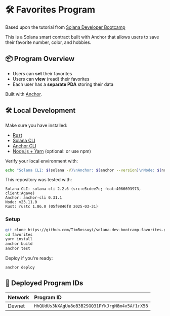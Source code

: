 # 🛠 Favorites Program
Based upon the tutorial from [Solana Developer Bootcamp](https://github.com/solana-developers/developer-bootcamp-2024)

This is a Solana smart contract built with Anchor that allows users to save their favorite number, color, and hobbies.

## 📦 Program Overview
- Users can **set** their favorites
- Users can **view** (read) their favorites
- Each user has a **separate PDA** storing their data

Built with [Anchor](https://book.anchor-lang.com/).

## 🛠 Local Development
Make sure you have installed:
- [Rust](https://rustup.rs/)
- [Solana CLI](https://docs.solana.com/cli/install-solana-cli-tools)
- [Anchor CLI](https://book.anchor-lang.com/getting_started/installation.html)
- [Node.js + Yarn](https://classic.yarnpkg.com/en/docs/install/) (optional: or use npm)

Verify your local environment with:
```bash
echo "Solana CLI: $(solana -V)\nAnchor: $(anchor --version)\nNode: $(node --version)\nRust: $(rustc -V)"
```

This repository was tested with:
```
Solana CLI: solana-cli 2.2.6 (src:e5cdee7c; feat:4066693973, client:Agave)
Anchor: anchor-cli 0.31.1
Node: v23.11.0
Rust: rustc 1.86.0 (05f9846f8 2025-03-31)
```

### Setup
```bash
git clone https://github.com/TimBossuyt/solana-dev-bootcamp-favorites.git
cd favorites
yarn install
anchor build
anchor test
```

Deploy if you're ready:
```bash
anchor deploy
```

## 🚀 Deployed Program IDs
| Network  | Program ID |
|:---------|:-----------|
| Devnet   | `HhQUdUs3NXAgUu8oB3B2SGQ31PYkJrgN8m4v5Af1rX58` |



